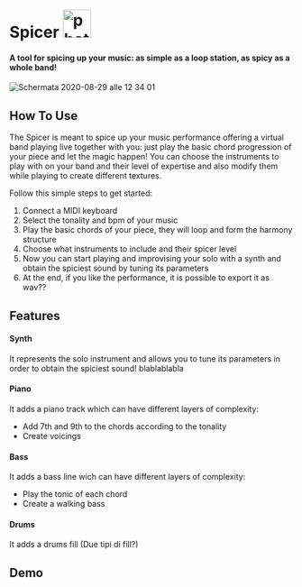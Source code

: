 # Spicer    <img src="https://user-images.githubusercontent.com/57997005/91635010-1c57d900-e9f5-11ea-9c0b-b008605fe2d1.png" alt="photo5879783007177519913" width="50"/>

#### A tool for spicing up your music: as simple as a loop station, as spicy as a whole band!

![Schermata 2020-08-29 alle 12 34 01](https://user-images.githubusercontent.com/57997005/91635013-1f52c980-e9f5-11ea-852c-8e1d80ab34b9.png)


## How To Use
The Spicer is meant to spice up your music performance offering a virtual band playing live together with you: just play the basic chord progression of your piece and let the magic happen! 
You can choose the instruments to play with on your band and their level of expertise and also modify them while playing to create different textures.

Follow this simple steps to get started:

1. Connect a MIDI keyboard
2. Select the tonality and bpm of your music
3. Play the basic chords of your piece, they will loop and form the harmony structure
4. Choose what instruments to include and their spicer level
5. Now you can start playing and improvising your solo with a synth and obtain the spiciest sound by tuning its parameters
6. At the end, if you like the performance, it is possible to export it as wav??

## Features
#### Synth
It represents the solo instrument and allows you to tune its parameters in order to obtain the spiciest sound!
blablablabla

#### Piano
It adds a piano track which can have different layers of complexity:

- Add 7th and 9th to the chords according to the tonality
- Create voicings

#### Bass
It adds a bass line wich can have different layers of complexity:
- Play the tonic of each chord
- Create a walking bass

#### Drums
It adds a drums fill (Due tipi di fill?)


## Demo
